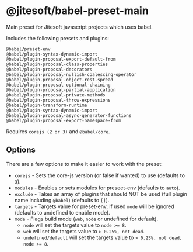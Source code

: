 # @jitesoft/babel-preset-main

Main preset for Jitesoft javascript projects which uses babel.

Includes the following presets and plugins:

```
@babel/preset-env
@babel/plugin-syntax-dynamic-import
@babel/plugin-proposal-export-default-from
@babel/plugin-proposal-class-properties
@babel/plugin-proposal-decorators
@babel/plugin-proposal-nullish-coalescing-operator
@babel/plugin-proposal-object-rest-spread
@babel/plugin-proposal-optional-chaining
@babel/plugin-proposal-partial-application
@babel/plugin-proposal-private-methods
@babel/plugin-proposal-throw-expressions
@babel/plugin-transform-runtime
@babel/plugin-syntax-dynamic-import
@babel/plugin-proposal-async-generator-functions
@babel/plugin-proposal-export-namespace-from
```

Requires `corejs (2 or 3)` and `@babel/core`.


## Options

There are a few options to make it easier to work with the preset:

* `corejs` - Sets the core-js version (or false if wanted) to use (defaults to `3`).
* `modules` - Enables or sets modules for preseet-env (defaults to `auto`).
* `exclude` - Takes an array of plugins that should NOT be used (full plugin name including `@babel`) (defaults to `[]`).
* `targets` - Targets value for preset-env, if used `mode` will be ignored (defaults to undefined to enable mode). 
* `mode` - Flags build mode (`web`, `node` or undefined for default).
    * `node` will set the targets value to `node >= 8`.
    * `web` will set the targets value to `> 0.25%, not dead`.
    * `undefined/default` will set the targets value to `> 0.25%, not dead, node >= 8`.
